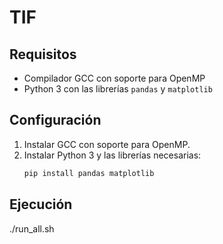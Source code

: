 # TIF

## Requisitos

- Compilador GCC con soporte para OpenMP
- Python 3 con las librerías `pandas` y `matplotlib`

## Configuración

1. Instalar GCC con soporte para OpenMP.
2. Instalar Python 3 y las librerías necesarias:
   ```sh
   pip install pandas matplotlib

## Ejecución
./run_all.sh